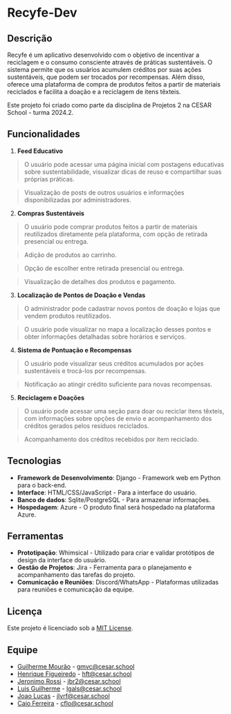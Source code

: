 # Recyfe-Dev

## Descrição

Recyfe é um aplicativo desenvolvido com o objetivo de incentivar a reciclagem e o consumo consciente através de práticas sustentáveis. O sistema permite que os usuários acumulem créditos por suas ações sustentáveis, que podem ser trocados por recompensas. Além disso, oferece uma plataforma de compra de produtos feitos a partir de materiais reciclados e facilita a doação e a reciclagem de itens têxteis.

Este projeto foi criado como parte da disciplina de Projetos 2 na CESAR School - turma 2024.2.
 
## Funcionalidades

1. **Feed Educativo**

>O usuário pode acessar uma página inicial com postagens educativas sobre sustentabilidade, visualizar dicas de reuso e compartilhar suas próprias práticas.

>Visualização de posts de outros usuários e informações disponibilizadas por administradores.

2. **Compras Sustentáveis**

>O usuário pode comprar produtos feitos a partir de materiais reutilizados diretamente pela plataforma, com opção de retirada presencial ou entrega.

>Adição de produtos ao carrinho.

>Opção de escolher entre retirada presencial ou entrega.

>Visualização de detalhes dos produtos e pagamento.

3. **Localização de Pontos de Doação e Vendas**

>O administrador pode cadastrar novos pontos de doação e lojas que vendem produtos reutilizados.

>O usuário pode visualizar no mapa a localização desses pontos e obter informações detalhadas sobre horários e serviços.

4. **Sistema de Pontuação e Recompensas**

>O usuário pode visualizar seus créditos acumulados por ações sustentáveis e trocá-los por recompensas.

>Notificação ao atingir crédito suficiente para novas recompensas.

5. **Reciclagem e Doações**

>O usuário pode acessar uma seção para doar ou reciclar itens têxteis, com informações sobre opções de envio e acompanhamento dos créditos gerados pelos resíduos reciclados.

>Acompanhamento dos créditos recebidos por item reciclado.

## Tecnologias

- **Framework de Desenvolvimento**: Django - Framework web em Python para o back-end.
- **Interface**: HTML/CSS/JavaScript - Para a interface do usuário.
- **Banco de dados**: Sqlite/PostgreSQL - Para armazenar informações.
- **Hospedagem**: Azure - O produto final será hospedado na plataforma Azure.

## Ferramentas

- **Prototipação**: Whimsical - Utilizado para criar e validar protótipos de design da interface do usuário.
- **Gestão de Projetos**: Jira - Ferramenta para o planejamento e acompanhamento das tarefas do projeto.
- **Comunicação e Reuniões**: Discord/WhatsApp - Plataformas utilizadas para reuniões e comunicação da equipe.

## Licença

Este projeto é licenciado sob a [MIT License](https://opensource.org/licenses/MIT).

## Equipe

- [Guilherme Mourão](https://github.com/guilhermemouraovc) - gmvc@cesar.school
- [Henrique Figueiredo](https://github.com/fthenri) - hft@cesar.school
- [Jeronimo Rossi](https://github.com/Jeraross) - jbr2@cesar.school
- [Luis Guilherme](https://github.com/luisgxlauria) - lgals@cesar.school
- [Joao Lucas](https://github.com/JRobalinho) - jlvrf@cesar.school
- [Caio Ferreira](https://github.com/CaioLira18) - cflo@cesar.school
